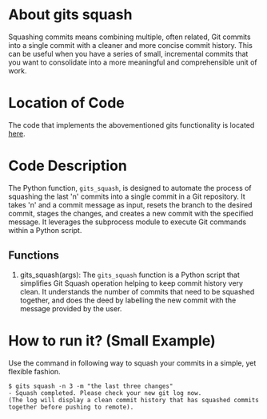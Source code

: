 # About gits squash
Squashing commits means combining multiple, often related, Git commits into a single commit with a cleaner and more 
concise commit history. This can be useful when you have a series of small, incremental commits that you want to 
consolidate into a more meaningful and comprehensible unit of work.

# Location of Code
The code that implements the abovementioned gits functionality is located [here](https://github.com/pvinoda/GITS/blob/master/code/gits_squash.py).

# Code Description
The Python function, `gits_squash`, is designed to automate the process of squashing the last 'n' commits into a 
single commit in a Git repository. It takes 'n' and a commit message as input, resets the branch to the desired commit, 
stages the changes, and creates a new commit with the specified message. It leverages the subprocess module to execute 
Git commands within a Python script.
## Functions
1. gits_squash(args):
The `gits_squash` function is a Python script that simplifies Git Squash operation helping to keep commit history very clean. 
It understands the number of commits that need to be squashed together, and does the deed by labelling the new commit with the
message provided by the user.

# How to run it? (Small Example)
Use the command in following way to squash your commits in a simple, yet flexible fashion.
```
$ gits squash -n 3 -m "the last three changes" 
- Squash completed. Please check your new git log now.
(The log will display a clean commit history that has squashed commits together before pushing to remote).
```